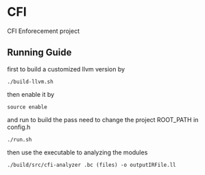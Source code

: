 # CFI
CFI Enforecement project

## Running Guide
first to build a customized llvm version by 
```
./build-llvm.sh
```

then enable it by 
```
source enable
```

and run to build the pass 
need to change the project ROOT_PATH in config.h
```
./run.sh
```

then use the executable to analyzing the modules 
```
./build/src/cfi-analyzer .bc (files) -o outputIRFile.ll
```
